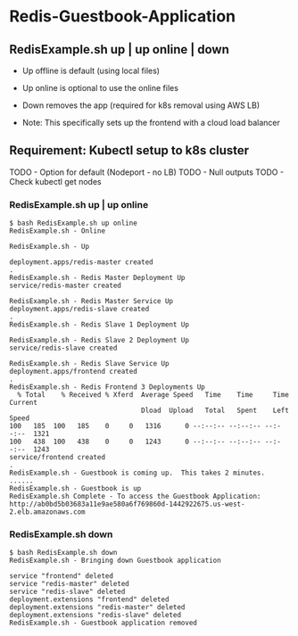 # Redis-Guestbook-Application

## RedisExample.sh up | up online | down
- Up offline is default (using local files)
- Up online is optional to use the online files
- Down removes the app (required for k8s removal using AWS LB)

- Note: This specifically sets up the frontend with a cloud load balancer


## Requirement: Kubectl setup to k8s cluster

TODO - Option for default (Nodeport - no LB)
TODO - Null outputs
TODO - Check kubectl get nodes


### RedisExample.sh up | up online
```
$ bash RedisExample.sh up online
RedisExample.sh - Online

RedisExample.sh - Up

deployment.apps/redis-master created
.
RedisExample.sh - Redis Master Deployment Up
service/redis-master created

RedisExample.sh - Redis Master Service Up
deployment.apps/redis-slave created
.
RedisExample.sh - Redis Slave 1 Deployment Up

RedisExample.sh - Redis Slave 2 Deployment Up
service/redis-slave created

RedisExample.sh - Redis Slave Service Up
deployment.apps/frontend created
.
RedisExample.sh - Redis Frontend 3 Deployments Up
  % Total    % Received % Xferd  Average Speed   Time    Time     Time  Current
                                 Dload  Upload   Total   Spent    Left  Speed
100   185  100   185    0     0   1316      0 --:--:-- --:--:-- --:--:--  1321
100   438  100   438    0     0   1243      0 --:--:-- --:--:-- --:--:--  1243
service/frontend created
.
RedisExample.sh - Guestbook is coming up.  This takes 2 minutes.
......
RedisExample.sh - Guestbook is up
RedisExample.sh Complete - To access the Guestbook Application: http://ab0bd5b03683a11e9ae580a6f769860d-1442922675.us-west-2.elb.amazonaws.com
```


### RedisExample.sh down
```
$ bash RedisExample.sh down
RedisExample.sh - Bringing down Guestbook application

service "frontend" deleted
service "redis-master" deleted
service "redis-slave" deleted
deployment.extensions "frontend" deleted
deployment.extensions "redis-master" deleted
deployment.extensions "redis-slave" deleted
RedisExample.sh - Guestbook application removed
```
